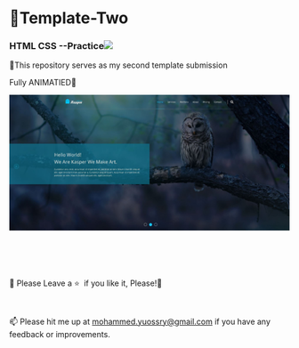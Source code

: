 # <a>🌇Template-Two</a>

<h3>HTML CSS --Practice<img src="https://raw.githubusercontent.com/aemmadi/aemmadi/master/wave.gif" width="30px" style="max-width: 100%;"></h3>

 <p align="justify">🍭This repository serves as my second template submission</p>
 <p align="justify">Fully ANIMATIED💫</p>

![Preview page](preview.jpg)
<br>
<br>
<br>
<br>
<br>

🍬 Please Leave a :star: &nbsp;if you like it, Please!🤩

<br>

📫 Please hit me up at mohammed.yuossry@gmail.com if you have any feedback or improvements.
